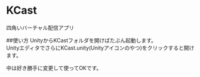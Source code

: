 # KCast
四角いバーチャル配信アプリ


##使い方
UnityからKCastフォルダを開けばたぶん起動します。  
UnityエディタでさらにKCast.unity(Unityアイコンのやつ)をクリックすると開けます。



中は好き勝手に変更して使ってOKです。
